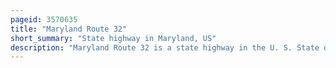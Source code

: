 ```yaml
---
pageid: 3570635
title: "Maryland Route 32"
short_summary: "State highway in Maryland, US"
description: "Maryland Route 32 is a state highway in the U. S. State of Maryland. The Road runs 51. 79 Miles from Interstate 97 and Md 3 in Millersville West and north to Washington Road in Westminster. The 30-mile four- to six-lane Md32 is the patuxent Freeway between i-97 and i-70 in west Friendship. The Freeway passes through Odenton and Fort Meade, the Site of Fort George G. Meade and the National Security Agency, in western Anne Arundel County and along the southern Part of Columbia in Howard County. Via I-97, MD 32 connects those communities with U. S. Route 50 /Us 301 in Annapolis. Md 32 also intersects the four primary Highways connecting Baltimore and Washington: the Baltimore–Washington Parkway, Us 1, I-95, and Us 29. Sykesville Road connects west Friendship and Westminster by Sykesville and Eldersburg in southern Carroll County on Md 32."
---
```

